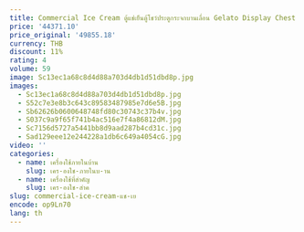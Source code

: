 ```yaml
---
title: Commercial Ice Cream ตู้แช่เย็นตู้โชว์ประตูกระจกบานเลื่อน Gelato Display Chest ตู้แช่แข็ง
price: '44371.10'
price_original: '49855.18'
currency: THB
discount: 11%
rating: 4
volume: 59
image: Sc13ec1a68c8d4d88a703d4db1d51dbd8p.jpg
images:
  - Sc13ec1a68c8d4d88a703d4db1d51dbd8p.jpg
  - S52c7e3e8b3c643c89583487985e7d6e5B.jpg
  - Sb62626b0600648748fd80c30743c37b4v.jpg
  - S037c9a9f65f741b4ac516e7f4a86812dM.jpg
  - Sc7156d5727a5441bb8d9aad287b4cd31c.jpg
  - Sad129eee12e244228a1db6c649a4054cG.jpg
video: ''
categories:
  - name: เครื่องใช้ภายในบ้าน
    slug: เคร-องใช-ภายในบ-าน
  - name: เครื่องใช้ที่สำคัญ
    slug: เคร-องใช-สำค
slug: commercial-ice-cream-แช-เย
encode: op9Ln70
lang: th
---
```

  